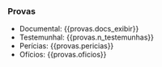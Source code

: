 ### Provas
- Documental: {{provas.docs_exibir}}
- Testemunhal: {{provas.n_testemunhas}}
- Perícias: {{provas.pericias}}
- Ofícios: {{provas.oficios}}
